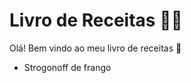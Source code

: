 # Livro de Receitas :man_cook:

Olá! Bem vindo ao meu livro de receitas :shallow_pan_of_food:

- Strogonoff de frango